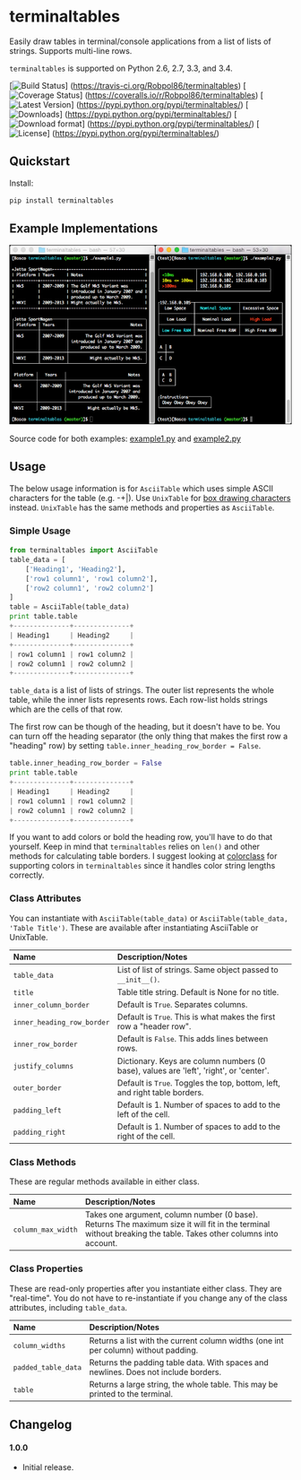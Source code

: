 # terminaltables

Easily draw tables in terminal/console applications from a list of lists of strings. Supports multi-line rows.

`terminaltables` is supported on Python 2.6, 2.7, 3.3, and 3.4.

[![Build Status](https://travis-ci.org/Robpol86/terminaltables.svg?branch=master)]
(https://travis-ci.org/Robpol86/terminaltables)
[![Coverage Status](https://img.shields.io/coveralls/Robpol86/terminaltables.svg)]
(https://coveralls.io/r/Robpol86/terminaltables)
[![Latest Version](https://pypip.in/version/terminaltables/badge.png)]
(https://pypi.python.org/pypi/terminaltables/)
[![Downloads](https://pypip.in/download/terminaltables/badge.png)]
(https://pypi.python.org/pypi/terminaltables/)
[![Download format](https://pypip.in/format/terminaltables/badge.png)]
(https://pypi.python.org/pypi/terminaltables/)
[![License](https://pypip.in/license/terminaltables/badge.png)]
(https://pypi.python.org/pypi/terminaltables/)

## Quickstart

Install:
```bash
pip install terminaltables
```

## Example Implementations

![Example Scripts Screenshot](/example.png?raw=true "Example Scripts Screenshot")

Source code for both examples: [example1.py](example1.py) and [example2.py](example2.py)

## Usage

The below usage information is for `AsciiTable` which uses simple ASCII characters for the table (e.g. -+|). Use
`UnixTable` for [box drawing characters](http://en.wikipedia.org/wiki/Box-drawing_character) instead. `UnixTable` has
the same methods and properties as `AsciiTable`.

### Simple Usage

```python
from terminaltables import AsciiTable
table_data = [
	['Heading1', 'Heading2'],
	['row1 column1', 'row1 column2'],
	['row2 column1', 'row2 column2']
]
table = AsciiTable(table_data)
print table.table
+--------------+--------------+
| Heading1     | Heading2     |
+--------------+--------------+
| row1 column1 | row1 column2 |
| row2 column1 | row2 column2 |
+--------------+--------------+
```

`table_data` is a list of lists of strings. The outer list represents the whole table, while the inner lists represents
rows. Each row-list holds strings which are the cells of that row.

The first row can be though of the heading, but it doesn't have to be. You can turn off the heading separator (the only
thing that makes the first row a "heading" row) by setting `table.inner_heading_row_border = False`.

```python
table.inner_heading_row_border = False
print table.table
+--------------+--------------+
| Heading1     | Heading2     |
| row1 column1 | row1 column2 |
| row2 column1 | row2 column2 |
+--------------+--------------+
```

If you want to add colors or bold the heading row, you'll have to do that yourself. Keep in mind that `terminaltables`
relies on `len()` and other methods for calculating table borders. I suggest looking at
[colorclass](https://github.com/Robpol86/colorclass) for supporting colors in `terminaltables` since it handles color
string lengths correctly.

### Class Attributes

You can instantiate with `AsciiTable(table_data)` or `AsciiTable(table_data, 'Table Title')`. These are available after
instantiating AsciiTable or UnixTable.

Name | Description/Notes
:--- | :----------------
`table_data` | List of list of strings. Same object passed to `__init__()`.
`title` | Table title string. Default is None for no title.
`inner_column_border` | Default is `True`. Separates columns.
`inner_heading_row_border` | Default is `True`. This is what makes the first row a "header row".
`inner_row_border` | Default is `False`. This adds lines between rows.
`justify_columns` | Dictionary. Keys are column numbers (0 base), values are 'left', 'right', or 'center'.
`outer_border` | Default is `True`. Toggles the top, bottom, left, and right table borders.
`padding_left` | Default is 1. Number of spaces to add to the left of the cell.
`padding_right` | Default is 1. Number of spaces to add to the right of the cell.

### Class Methods

These are regular methods available in either class.

Name | Description/Notes
:--- | :----------------
`column_max_width` | Takes one argument, column number (0 base). Returns The maximum size it will fit in the terminal without breaking the table. Takes other columns into account.

### Class Properties

These are read-only properties after you instantiate either class. They are "real-time". You do not have to
re-instantiate if you change any of the class attributes, including `table_data`.

Name | Description/Notes
:--- | :----------------
`column_widths` | Returns a list with the current column widths (one int per column) without padding.
`padded_table_data` | Returns the padding table data. With spaces and newlines. Does not include borders.
`table` | Returns a large string, the whole table. This may be printed to the terminal.

## Changelog

#### 1.0.0

* Initial release.
